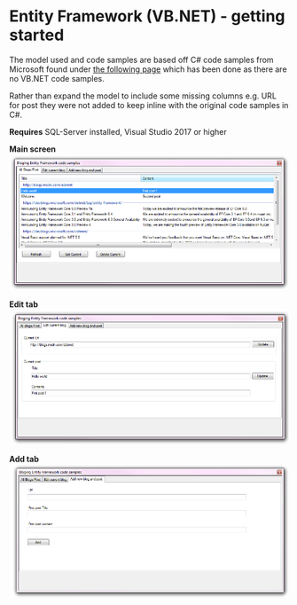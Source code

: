 # Entity Framework (VB.NET) - getting started

The model used and code samples are based off C# code samples from Microsoft found under [the following page](https://docs.microsoft.com/en-us/ef/) which has been done as there are no VB.NET code samples. 

Rather than expand the model to include some missing columns e.g. URL for post they were not added to keep inline with the original code samples in C#.

**Requires**
SQL-Server installed, Visual Studio 2017 or higher

**Main screen**
![Main screen](assets/MainTab.png)

**Edit tab**
![edit screen](assets/editTab.png)

**Add tab**
![add tab](assets/AddTab.png)

